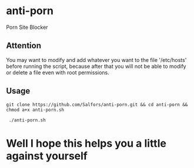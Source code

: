# anti-porn
Porn Site Blocker 
## Attention
You may want to modify and add whatever you want to the file '/etc/hosts' before running the script, because after that you will not be able to modify or delete a file even with root permissions. 

## Usage

 ```
 git clone https://github.com/Salfors/anti-porn.git && cd anti-porn && chmod a+x anti-porn.sh
 ```
    
 ```
  ./anti-porn.sh
  ```
# Well I hope this helps you a little against yourself 
    
